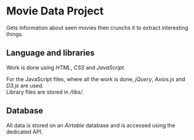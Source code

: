 # Movie Data Project  

Gets information about seen movies then crunchs it to extract interesting things.  

## Language and libraries

Work is done using *HTML*, *CSS* and *JavaScript*.  

For the JavaScript files, where all the work is done, *jQuery*, *Axios.js* and *D3.js* are used.  
Library files are stored in */libs/*.

## Database

All data is stored on an *Airtable* database and is accessed using the dedicated API.  

